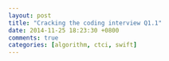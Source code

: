 ```yaml
---
layout: post
title: "Cracking the coding interview Q1.1"
date: 2014-11-25 18:23:30 +0800
comments: true
categories: [algorithm, ctci, swift]
---
```

